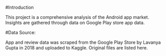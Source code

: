 #Introduction

This project is a comprehensive analysis of the Android app market. Insights are gathered through data on Google Play store app data.

#Data Source:

App and review data was scraped from the Google Play Store by Lavanya Gupta in 2018 and uploaded to Kaggle. Original files are listed here.
